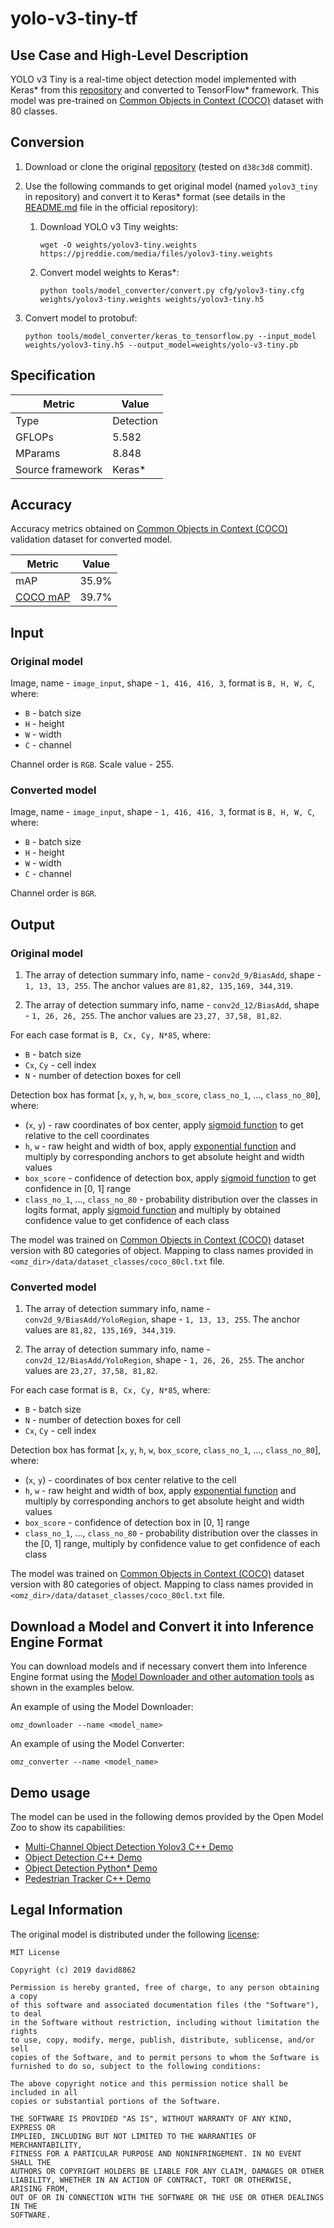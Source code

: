 # yolo-v3-tiny-tf

## Use Case and High-Level Description

YOLO v3 Tiny is a real-time object detection model implemented with Keras\* from this [repository](https://github.com/david8862/keras-YOLOv3-model-set) and converted to TensorFlow\* framework. This model was pre-trained on [Common Objects in Context (COCO)](https://cocodataset.org/#home) dataset with 80 classes.

## Conversion

1. Download or clone the original [repository](https://github.com/david8862/keras-YOLOv3-model-set) (tested on `d38c3d8` commit).
2. Use the following commands to get original model (named `yolov3_tiny` in repository) and convert it to Keras\* format (see details in the [README.md](https://github.com/david8862/keras-YOLOv3-model-set/blob/d38c3d865f7190ee9b19a30e91f2b750a31320c1/README.md)  file in the official repository):

   1. Download YOLO v3 Tiny weights:
        ```
        wget -O weights/yolov3-tiny.weights https://pjreddie.com/media/files/yolov3-tiny.weights
        ```

   2. Convert model weights to Keras\*:
        ```
        python tools/model_converter/convert.py cfg/yolov3-tiny.cfg weights/yolov3-tiny.weights weights/yolov3-tiny.h5
        ```
3. Convert model to protobuf:
    ```
    python tools/model_converter/keras_to_tensorflow.py --input_model weights/yolov3-tiny.h5 --output_model=weights/yolo-v3-tiny.pb
    ```

## Specification

| Metric            | Value         |
|-------------------|---------------|
| Type              | Detection     |
| GFLOPs            | 5.582         |
| MParams           | 8.848         |
| Source framework  | Keras\*       |

## Accuracy

Accuracy metrics obtained on [Common Objects in Context (COCO)](https://cocodataset.org/#home) validation dataset for converted model.

| Metric                                                | Value |
| ----------------------------------------------------- | ------|
| mAP                                                   | 35.9% |
| [COCO mAP](https://cocodataset.org/#detection-eval)   | 39.7% |

## Input

### Original model

Image, name - `image_input`, shape - `1, 416, 416, 3`, format is `B, H, W, C`, where:

- `B` - batch size
- `H` - height
- `W` - width
- `C` - channel

Channel order is `RGB`.
Scale value - 255.

### Converted model

Image, name - `image_input`, shape - `1, 416, 416, 3`, format is `B, H, W, C`, where:

- `B` - batch size
- `H` - height
- `W` - width
- `C` - channel

Channel order is `BGR`.

## Output

### Original model

1. The array of detection summary info, name - `conv2d_9/BiasAdd`,  shape - `1, 13, 13, 255`. The anchor values are `81,82, 135,169, 344,319`.

2. The array of detection summary info, name - `conv2d_12/BiasAdd`,  shape - `1, 26, 26, 255`. The anchor values are `23,27, 37,58, 81,82`.

For each case format is `B, Cx, Cy, N*85`, where:

- `B` - batch size
- `Cx`, `Cy` - cell index
- `N` - number of detection boxes for cell

Detection box has format [`x`, `y`, `h`, `w`, `box_score`, `class_no_1`, ..., `class_no_80`], where:

- (`x`, `y`) - raw coordinates of box center, apply [sigmoid function](https://en.wikipedia.org/wiki/Sigmoid_function) to get relative to the cell coordinates
- `h`, `w` - raw height and width of box, apply [exponential function](https://en.wikipedia.org/wiki/Exponential_function) and multiply by corresponding anchors to get absolute height and width values
- `box_score` - confidence of detection box, apply [sigmoid function](https://en.wikipedia.org/wiki/Sigmoid_function) to get confidence in [0, 1] range
- `class_no_1`, ..., `class_no_80` - probability distribution over the classes in logits format, apply [sigmoid function](https://en.wikipedia.org/wiki/Sigmoid_function) and multiply by obtained confidence value to get confidence of each class

The model was trained on [Common Objects in Context (COCO)](https://cocodataset.org/#home) dataset version with 80 categories of object. Mapping to class names provided in `<omz_dir>/data/dataset_classes/coco_80cl.txt` file.

### Converted model

1. The array of detection summary info, name - `conv2d_9/BiasAdd/YoloRegion`,  shape - `1, 13, 13, 255`. The anchor values are `81,82, 135,169, 344,319`.

2. The array of detection summary info, name - `conv2d_12/BiasAdd/YoloRegion`,  shape - `1, 26, 26, 255`. The anchor values are `23,27, 37,58, 81,82`.

For each case format is `B, Cx, Cy, N*85`, where:

- `B` - batch size
- `N` - number of detection boxes for cell
- `Cx`, `Cy` - cell index

Detection box has format [`x`, `y`, `h`, `w`, `box_score`, `class_no_1`, ..., `class_no_80`], where:

- (`x`, `y`) - coordinates of box center relative to the cell
- `h`, `w` - raw height and width of box, apply [exponential function](https://en.wikipedia.org/wiki/Exponential_function) and multiply by corresponding anchors to get absolute height and width values
- `box_score` - confidence of detection box in [0, 1] range
- `class_no_1`, ..., `class_no_80` - probability distribution over the classes in the [0, 1] range, multiply by confidence value to get confidence of each class

The model was trained on [Common Objects in Context (COCO)](https://cocodataset.org/#home) dataset version with 80 categories of object. Mapping to class names provided in `<omz_dir>/data/dataset_classes/coco_80cl.txt` file.

## Download a Model and Convert it into Inference Engine Format

You can download models and if necessary convert them into Inference Engine format using the [Model Downloader and other automation tools](../../../tools/model_tools/README.md) as shown in the examples below.

An example of using the Model Downloader:
```
omz_downloader --name <model_name>
```

An example of using the Model Converter:
```
omz_converter --name <model_name>
```

## Demo usage

The model can be used in the following demos provided by the Open Model Zoo to show its capabilities:

* [Multi-Channel Object Detection Yolov3 C++ Demo](../../../demos/multi_channel_object_detection_demo_yolov3/cpp/README.md)
* [Object Detection C++ Demo](../../../demos/object_detection_demo/cpp/README.md)
* [Object Detection Python\* Demo](../../../demos/object_detection_demo/python/README.md)
* [Pedestrian Tracker C++ Demo](../../../demos/pedestrian_tracker_demo/cpp/README.md)

## Legal Information

The original model is distributed under the following
[license](https://raw.githubusercontent.com/david8862/keras-YOLOv3-model-set/master/LICENSE):

```
MIT License

Copyright (c) 2019 david8862

Permission is hereby granted, free of charge, to any person obtaining a copy
of this software and associated documentation files (the "Software"), to deal
in the Software without restriction, including without limitation the rights
to use, copy, modify, merge, publish, distribute, sublicense, and/or sell
copies of the Software, and to permit persons to whom the Software is
furnished to do so, subject to the following conditions:

The above copyright notice and this permission notice shall be included in all
copies or substantial portions of the Software.

THE SOFTWARE IS PROVIDED "AS IS", WITHOUT WARRANTY OF ANY KIND, EXPRESS OR
IMPLIED, INCLUDING BUT NOT LIMITED TO THE WARRANTIES OF MERCHANTABILITY,
FITNESS FOR A PARTICULAR PURPOSE AND NONINFRINGEMENT. IN NO EVENT SHALL THE
AUTHORS OR COPYRIGHT HOLDERS BE LIABLE FOR ANY CLAIM, DAMAGES OR OTHER
LIABILITY, WHETHER IN AN ACTION OF CONTRACT, TORT OR OTHERWISE, ARISING FROM,
OUT OF OR IN CONNECTION WITH THE SOFTWARE OR THE USE OR OTHER DEALINGS IN THE
SOFTWARE.
```
